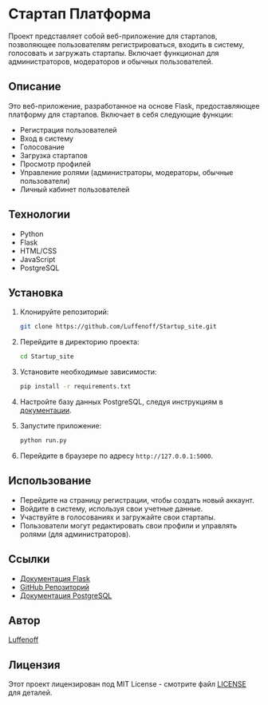 # Стартап Платформа

Проект представляет собой веб-приложение для стартапов, позволяющее пользователям регистрироваться, входить в систему, голосовать и загружать стартапы. Включает функционал для администраторов, модераторов и обычных пользователей.

## Описание

Это веб-приложение, разработанное на основе Flask, предоставляющее платформу для стартапов. Включает в себя следующие функции:

- Регистрация пользователей
- Вход в систему
- Голосование
- Загрузка стартапов
- Просмотр профилей
- Управление ролями (администраторы, модераторы, обычные пользователи)
- Личный кабинет пользователей

## Технологии

- Python
- Flask
- HTML/CSS
- JavaScript
- PostgreSQL

## Установка

1. Клонируйте репозиторий:

   ```bash
   git clone https://github.com/Luffenoff/Startup_site.git
   ```

2. Перейдите в директорию проекта:

   ```bash
   cd Startup_site
   ```

3. Установите необходимые зависимости:

   ```bash
   pip install -r requirements.txt
   ```

4. Настройте базу данных PostgreSQL, следуя инструкциям в [документации](https://www.postgresql.org/docs/).
   
5. Запустите приложение:

   ```bash
   python run.py
   ```

6. Перейдите в браузере по адресу `http://127.0.0.1:5000`.

## Использование

- Перейдите на страницу регистрации, чтобы создать новый аккаунт.
- Войдите в систему, используя свои учетные данные.
- Участвуйте в голосованиях и загружайте свои стартапы.
- Пользователи могут редактировать свои профили и управлять ролями (для администраторов).

## Ссылки

- [Документация Flask](https://flask.palletsprojects.com/)
- [GitHub Репозиторий](https://github.com/Luffenoff/Startup_site)
- [Документация PostgreSQL](https://www.postgresql.org/docs/)

## Автор

[Luffenoff](https://github.com/Luffenoff)

## Лицензия

Этот проект лицензирован под MIT License - смотрите файл [LICENSE](LICENSE) для деталей.
